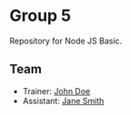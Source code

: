 # Group 5

Repository for Node JS Basic.

## Team

- Trainer: [John Doe](mailto:john.doe@example.com)
- Assistant: [Jane Smith](mailto:jane.smith@example.com)
